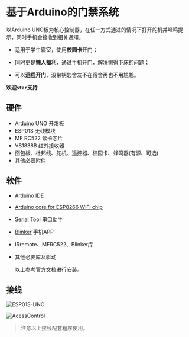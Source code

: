 # 基于Arduino的门禁系统

以Arduino UNO板为核心控制器，在任一方式通过的情况下打开舵机并峰鸣提示，同时手机会接收到相关通知。

- 适用于学生寝室，使用**校园卡**开门；

- 同时更是**懒人福利**，通过手机开门，解决懒得下床的问题；

- 可以**远程开门**，没带钥匙舍友不在宿舍再也不用尴尬。

**欢迎`star`支持**

## 硬件

- Arduino UNO 开发板
- ESP01S 无线模块
- MF RC522 读卡芯片
- VS1838B 红外接收器
- 面包板、杜邦线、舵机、遥控器、校园卡、蜂鸣器(有源、可选)
- 其他必要附件

## 软件

- [Arduino IDE](https://www.arduino.cc/en/Main/Software)

- [Arduino core for ESP8266 WiFi chip](https://github.com/esp8266/Arduino)

- [Serial Tool]() 串口助手

- [Blinker](https://diandeng.tech/home) 手机APP

- IRremote、MFRC522、Blinker库

- 其他必要库及驱动

	以上参考官方文档进行安装。

## 接线

![ESP01S-UNO](G:/MyBlog/Blog_Picture/ESP01S-UNO.png)

![AcessControl](G:/MyBlog/Blog_Picture/AcessControl.png)

> 注意以上接线配套程序使用。

















